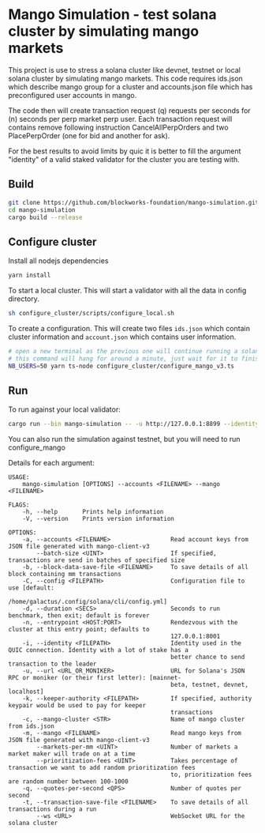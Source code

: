 # Mango Simulation - test solana cluster by simulating mango markets

This project is use to stress a solana cluster like devnet, testnet or local
solana cluster by simulating mango markets. This code requires ids.json which
describe mango group for a cluster and accounts.json file which has
preconfigured user accounts in mango.

The code then will create transaction request (q) requests per seconds for (n)
seconds per perp market perp user. Each transaction request will contains remove
following instruction CancelAllPerpOrders and two PlacePerpOrder (one for bid
and another for ask).

For the best results to avoid limits by quic it is better to fill the argument
"identity" of a valid staked validator for the cluster you are testing with.

## Build

```sh
git clone https://github.com/blockworks-foundation/mango-simulation.git
cd mango-simulation
cargo build --release
```

## Configure cluster

Install all nodejs dependencies

```sh
yarn install
```

To start a local cluster. This will start a validator with all the data in
config directory.

```sh
sh configure_cluster/scripts/configure_local.sh
```

To create a configuration. This will create two files `ids.json` which contain
cluster information and `account.json` which contains user information.

```sh
# open a new terminal as the previous one will continue running a solana validator
# this command will hang for around a minute, just wait for it to finish
NB_USERS=50 yarn ts-node configure_cluster/configure_mango_v3.ts
```

## Run


To run against your local validator:
```sh
cargo run --bin mango-simulation -- -u http://127.0.0.1:8899 --identity config/validator-identity.json --keeper-authority authority.json --accounts accounts.json  --mango ids.json --mango-cluster localnet --duration 10 -q 2 --transaction-save-file tlog.csv --block-data-save-file blog.csv
```

You can also run the simulation against testnet, but you will need to run configure_mango 

Details for each argument:
```
USAGE:
    mango-simulation [OPTIONS] --accounts <FILENAME> --mango <FILENAME>

FLAGS:
    -h, --help       Prints help information
    -V, --version    Prints version information

OPTIONS:
    -a, --accounts <FILENAME>                 Read account keys from JSON file generated with mango-client-v3
        --batch-size <UINT>                   If specified, transactions are send in batches of specified size
    -b, --block-data-save-file <FILENAME>     To save details of all block containing mm transactions
    -C, --config <FILEPATH>                   Configuration file to use [default:
                                              /home/galactus/.config/solana/cli/config.yml]
    -d, --duration <SECS>                     Seconds to run benchmark, then exit; default is forever
    -n, --entrypoint <HOST:PORT>              Rendezvous with the cluster at this entry point; defaults to
                                              127.0.0.1:8001
    -i, --identity <FILEPATH>                 Identity used in the QUIC connection. Identity with a lot of stake has a
                                              better chance to send transaction to the leader
    -u, --url <URL_OR_MONIKER>                URL for Solana's JSON RPC or moniker (or their first letter): [mainnet-
                                              beta, testnet, devnet, localhost]
    -k, --keeper-authority <FILEPATH>         If specified, authority keypair would be used to pay for keeper
                                              transactions
    -c, --mango-cluster <STR>                 Name of mango cluster from ids.json
    -m, --mango <FILENAME>                    Read mango keys from JSON file generated with mango-client-v3
        --markets-per-mm <UINT>               Number of markets a market maker will trade on at a time
        --prioritization-fees <UINT>          Takes percentage of transaction we want to add random prioritization fees
                                              to, prioritization fees are random number between 100-1000
    -q, --quotes-per-second <QPS>             Number of quotes per second
    -t, --transaction-save-file <FILENAME>    To save details of all transactions during a run
        --ws <URL>                            WebSocket URL for the solana cluster

```
